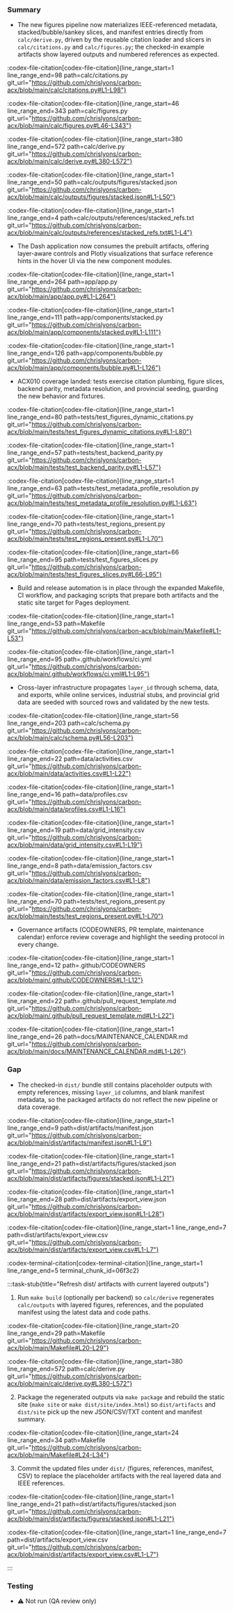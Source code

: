 ### Summary

- The new figures pipeline now materializes IEEE-referenced metadata, stacked/bubble/sankey slices, and manifest entries directly from `calc/derive.py`, driven by the reusable citation loader and slicers in `calc/citations.py` and `calc/figures.py`; the checked-in example artifacts show layered outputs and numbered references as expected.  

:codex-file-citation[codex-file-citation]{line_range_start=1 line_range_end=98 path=calc/citations.py git_url="https://github.com/chrislyons/carbon-acx/blob/main/calc/citations.py#L1-L98"}  

:codex-file-citation[codex-file-citation]{line_range_start=46 line_range_end=343 path=calc/figures.py git_url="https://github.com/chrislyons/carbon-acx/blob/main/calc/figures.py#L46-L343"}  

:codex-file-citation[codex-file-citation]{line_range_start=380 line_range_end=572 path=calc/derive.py git_url="https://github.com/chrislyons/carbon-acx/blob/main/calc/derive.py#L380-L572"}  

:codex-file-citation[codex-file-citation]{line_range_start=1 line_range_end=50 path=calc/outputs/figures/stacked.json git_url="https://github.com/chrislyons/carbon-acx/blob/main/calc/outputs/figures/stacked.json#L1-L50"}  

:codex-file-citation[codex-file-citation]{line_range_start=1 line_range_end=4 path=calc/outputs/references/stacked_refs.txt git_url="https://github.com/chrislyons/carbon-acx/blob/main/calc/outputs/references/stacked_refs.txt#L1-L4"}  

- The Dash application now consumes the prebuilt artifacts, offering layer-aware controls and Plotly visualizations that surface reference hints in the hover UI via the new component modules.  

:codex-file-citation[codex-file-citation]{line_range_start=1 line_range_end=264 path=app/app.py git_url="https://github.com/chrislyons/carbon-acx/blob/main/app/app.py#L1-L264"}  

:codex-file-citation[codex-file-citation]{line_range_start=1 line_range_end=111 path=app/components/stacked.py git_url="https://github.com/chrislyons/carbon-acx/blob/main/app/components/stacked.py#L1-L111"}  

:codex-file-citation[codex-file-citation]{line_range_start=1 line_range_end=126 path=app/components/bubble.py git_url="https://github.com/chrislyons/carbon-acx/blob/main/app/components/bubble.py#L1-L126"}  

- ACX010 coverage landed: tests exercise citation plumbing, figure slices, backend parity, metadata resolution, and provincial seeding, guarding the new behavior and fixtures.  

:codex-file-citation[codex-file-citation]{line_range_start=1 line_range_end=80 path=tests/test_figures_dynamic_citations.py git_url="https://github.com/chrislyons/carbon-acx/blob/main/tests/test_figures_dynamic_citations.py#L1-L80"}  

:codex-file-citation[codex-file-citation]{line_range_start=1 line_range_end=57 path=tests/test_backend_parity.py git_url="https://github.com/chrislyons/carbon-acx/blob/main/tests/test_backend_parity.py#L1-L57"}  

:codex-file-citation[codex-file-citation]{line_range_start=1 line_range_end=63 path=tests/test_metadata_profile_resolution.py git_url="https://github.com/chrislyons/carbon-acx/blob/main/tests/test_metadata_profile_resolution.py#L1-L63"}  

:codex-file-citation[codex-file-citation]{line_range_start=1 line_range_end=70 path=tests/test_regions_present.py git_url="https://github.com/chrislyons/carbon-acx/blob/main/tests/test_regions_present.py#L1-L70"}  

:codex-file-citation[codex-file-citation]{line_range_start=66 line_range_end=95 path=tests/test_figures_slices.py git_url="https://github.com/chrislyons/carbon-acx/blob/main/tests/test_figures_slices.py#L66-L95"}  

- Build and release automation is in place through the expanded Makefile, CI workflow, and packaging scripts that prepare both artifacts and the static site target for Pages deployment.  

:codex-file-citation[codex-file-citation]{line_range_start=1 line_range_end=53 path=Makefile git_url="https://github.com/chrislyons/carbon-acx/blob/main/Makefile#L1-L53"}  

:codex-file-citation[codex-file-citation]{line_range_start=1 line_range_end=95 path=.github/workflows/ci.yml git_url="https://github.com/chrislyons/carbon-acx/blob/main/.github/workflows/ci.yml#L1-L95"}  

- Cross-layer infrastructure propagates `layer_id` through schema, data, and exports, while online services, industrial stubs, and provincial grid data are seeded with sourced rows and validated by the new tests.  

:codex-file-citation[codex-file-citation]{line_range_start=56 line_range_end=203 path=calc/schema.py git_url="https://github.com/chrislyons/carbon-acx/blob/main/calc/schema.py#L56-L203"}  

:codex-file-citation[codex-file-citation]{line_range_start=1 line_range_end=22 path=data/activities.csv git_url="https://github.com/chrislyons/carbon-acx/blob/main/data/activities.csv#L1-L22"}  

:codex-file-citation[codex-file-citation]{line_range_start=1 line_range_end=16 path=data/profiles.csv git_url="https://github.com/chrislyons/carbon-acx/blob/main/data/profiles.csv#L1-L16"}  

:codex-file-citation[codex-file-citation]{line_range_start=1 line_range_end=19 path=data/grid_intensity.csv git_url="https://github.com/chrislyons/carbon-acx/blob/main/data/grid_intensity.csv#L1-L19"}  

:codex-file-citation[codex-file-citation]{line_range_start=1 line_range_end=8 path=data/emission_factors.csv git_url="https://github.com/chrislyons/carbon-acx/blob/main/data/emission_factors.csv#L1-L8"}  

:codex-file-citation[codex-file-citation]{line_range_start=1 line_range_end=70 path=tests/test_regions_present.py git_url="https://github.com/chrislyons/carbon-acx/blob/main/tests/test_regions_present.py#L1-L70"}  

- Governance artifacts (CODEOWNERS, PR template, maintenance calendar) enforce review coverage and highlight the seeding protocol in every change.  

:codex-file-citation[codex-file-citation]{line_range_start=1 line_range_end=12 path=.github/CODEOWNERS git_url="https://github.com/chrislyons/carbon-acx/blob/main/.github/CODEOWNERS#L1-L12"}  

:codex-file-citation[codex-file-citation]{line_range_start=1 line_range_end=22 path=.github/pull_request_template.md git_url="https://github.com/chrislyons/carbon-acx/blob/main/.github/pull_request_template.md#L1-L22"}  

:codex-file-citation[codex-file-citation]{line_range_start=1 line_range_end=26 path=docs/MAINTENANCE_CALENDAR.md git_url="https://github.com/chrislyons/carbon-acx/blob/main/docs/MAINTENANCE_CALENDAR.md#L1-L26"}  

### Gap

- The checked-in `dist/` bundle still contains placeholder outputs with empty references, missing `layer_id` columns, and blank manifest metadata, so the packaged artifacts do not reflect the new pipeline or data coverage.  

:codex-file-citation[codex-file-citation]{line_range_start=1 line_range_end=9 path=dist/artifacts/manifest.json git_url="https://github.com/chrislyons/carbon-acx/blob/main/dist/artifacts/manifest.json#L1-L9"}  

:codex-file-citation[codex-file-citation]{line_range_start=1 line_range_end=21 path=dist/artifacts/figures/stacked.json git_url="https://github.com/chrislyons/carbon-acx/blob/main/dist/artifacts/figures/stacked.json#L1-L21"}  

:codex-file-citation[codex-file-citation]{line_range_start=1 line_range_end=28 path=dist/artifacts/export_view.json git_url="https://github.com/chrislyons/carbon-acx/blob/main/dist/artifacts/export_view.json#L1-L28"}  

:codex-file-citation[codex-file-citation]{line_range_start=1 line_range_end=7 path=dist/artifacts/export_view.csv git_url="https://github.com/chrislyons/carbon-acx/blob/main/dist/artifacts/export_view.csv#L1-L7"}  

:codex-terminal-citation[codex-terminal-citation]{line_range_start=1 line_range_end=5 terminal_chunk_id=06f3c2}  

:::task-stub{title="Refresh dist/ artifacts with current layered outputs"}

1. Run `make build` (optionally per backend) so `calc/derive` regenerates `calc/outputs` with layered figures, references, and the populated manifest using the latest data and code paths.  

:codex-file-citation[codex-file-citation]{line_range_start=20 line_range_end=29 path=Makefile git_url="https://github.com/chrislyons/carbon-acx/blob/main/Makefile#L20-L29"}  

:codex-file-citation[codex-file-citation]{line_range_start=380 line_range_end=572 path=calc/derive.py git_url="https://github.com/chrislyons/carbon-acx/blob/main/calc/derive.py#L380-L572"}  

2. Package the regenerated outputs via `make package` and rebuild the static site (`make site` or `make dist/site/index.html`) so `dist/artifacts` and `dist/site` pick up the new JSON/CSV/TXT content and manifest summary.  

:codex-file-citation[codex-file-citation]{line_range_start=24 line_range_end=34 path=Makefile git_url="https://github.com/chrislyons/carbon-acx/blob/main/Makefile#L24-L34"}  

3. Commit the updated files under `dist/` (figures, references, manifest, CSV) to replace the placeholder artifacts with the real layered data and IEEE references.  

:codex-file-citation[codex-file-citation]{line_range_start=1 line_range_end=21 path=dist/artifacts/figures/stacked.json git_url="https://github.com/chrislyons/carbon-acx/blob/main/dist/artifacts/figures/stacked.json#L1-L21"}  

:codex-file-citation[codex-file-citation]{line_range_start=1 line_range_end=7 path=dist/artifacts/export_view.csv git_url="https://github.com/chrislyons/carbon-acx/blob/main/dist/artifacts/export_view.csv#L1-L7"}  

:::

### Testing

- ⚠️ Not run (QA review only)